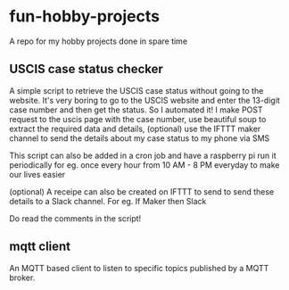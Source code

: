 # fun-hobby-projects
A repo for my hobby projects done in spare time

## USCIS case status checker
A simple script to retrieve the USCIS case status without going to the website.
It's very boring to go to the USCIS website and enter the 13-digit case number
and then get the status. So I automated it! I make POST request to the uscis page with the case number,
use beautiful soup to extract the required data and details, (optional) use the
IFTTT maker channel to send the details about my case status to my phone via SMS

This script can also be added in a cron job and have a raspberry pi run it periodically
for eg. once every hour from 10 AM - 8 PM everyday to make our lives easier

(optional) A receipe can also be created on IFTTT to send to send these details
to a Slack channel. For eg. If Maker then Slack

Do read the comments in the script!


## mqtt client
An MQTT based client to listen to specific topics published by a MQTT broker.
